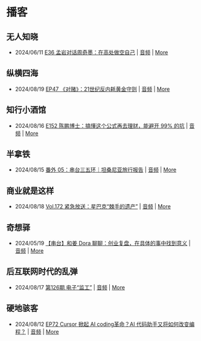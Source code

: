 # 播客

## 无人知晓
- 2024/06/11 [E36 孟岩对话周奇墨：在高处做空自己](https://www.xiaoyuzhoufm.com/episode/6667f31dc26e396a36eefe25) | [音频](https://dts-api.xiaoyuzhoufm.com/track/611719d3cb0b82e1df0ad29e/6667f31dc26e396a36eefe25/media.xyzcdn.net/ljJYPINg_uUnMMt8WMuIsiU41BZt.m4a) | [More](channels/%E6%97%A0%E4%BA%BA%E7%9F%A5%E6%99%93.md)

## 纵横四海
- 2024/08/19 [EP47 《对赌》：21世纪反内耗黄金守则](https://www.ximalaya.com/sound/749741255) | [音频](https://aod.cos.tx.xmcdn.com/storages/92b4-audiofreehighqps/DC/C9/GKwRIJEKl-neBVCTjQMCFEXE.m4a) | [More](channels/%E7%BA%B5%E6%A8%AA%E5%9B%9B%E6%B5%B7.md)

## 知行小酒馆
- 2024/08/16 [E152 陈鹏博士：搞懂这个公式再去理财，能避开 99% 的坑](https://www.xiaoyuzhoufm.com/episode/66bec2f8db5e6d6bf9ad7d28) | [音频](https://dts-api.xiaoyuzhoufm.com/track/6013f9f58e2f7ee375cf4216/66bec2f8db5e6d6bf9ad7d28/media.xyzcdn.net/lmj8ZGmomlBfuACqptib5gOcDQ0k.m4a) | [More](channels/%E7%9F%A5%E8%A1%8C%E5%B0%8F%E9%85%92%E9%A6%86.md)

## 半拿铁
- 2024/08/15 [番外 05：串台三五环｜坦桑尼亚旅行报告](https://www.ximalaya.com/sound/748633683) | [音频](https://dl.wavpub.com/item/227_31602823_6492.m4a) | [More](channels/%E5%8D%8A%E6%8B%BF%E9%93%81.md)

## 商业就是这样
- 2024/08/18 [Vol.172 紧急放送：星巴克“棘手的遗产”](https://www.ximalaya.com/sound/749709201) | [音频](https://aod.cos.tx.xmcdn.com/storages/04aa-audiofreehighqps/C1/C7/GKwRIDoKmHr0AIWvTwMCNQ7o.m4a) | [More](channels/%E5%95%86%E4%B8%9A%E5%B0%B1%E6%98%AF%E8%BF%99%E6%A0%B7.md)

## 奇想驿
- 2024/05/19 [【串台】和姜 Dora 聊聊：创业复盘，在具体的事中找到意义](https://www.xiaoyuzhoufm.com/episode/664962d382b428eafd844366) | [音频](https://dts-api.xiaoyuzhoufm.com/track/6034daea97755b8fc9c66480/664962d382b428eafd844366/media.xyzcdn.net/llloyy2KoUURla1cgosxmkenwwHw.m4a) | [More](channels/%E5%A5%87%E6%83%B3%E9%A9%BF.md)

## 后互联网时代的乱弹
- 2024/08/17 [第126期 电子“监工”](https://hosting.wavpub.cn/pie/ep126/) | [音频](https://tk.wavpub.com/WPDL_pffmMRCqpqREGMxwBKKRvSmrKKDGPBBXbDVGpAEKasxndRGdBzUajtXgMM-00.mp3) | [More](channels/%E5%90%8E%E4%BA%92%E8%81%94%E7%BD%91%E6%97%B6%E4%BB%A3%E7%9A%84%E4%B9%B1%E5%BC%B9.md)

## 硬地骇客
- 2024/08/12 [EP72 Cursor 掀起 AI coding革命？AI 代码助手又将如何改变编程？](https://www.xiaoyuzhoufm.com/episode/66ba10d933591c27be8c2f8a) | [音频](https://dts-api.xiaoyuzhoufm.com/track/640ee2438be5d40013fe4a87/66ba10d933591c27be8c2f8a/media.xyzcdn.net/libHq8P06aS1dU7MaWYJMfpuh8Vo.m4a) | [More](channels/%E7%A1%AC%E5%9C%B0%E9%AA%87%E5%AE%A2.md)

